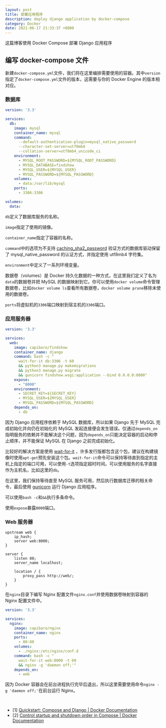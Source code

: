 ```yaml
---
layout: post
title: 部署应用程序
description: deploy django application by docker-compose
category: Docker
date: 2021-06-17 21:33:37 +0800
---
```


这篇博客使用 Docker Compose 部署 Django 应用程序

<!--more-->

## 编写 docker-compose 文件

新建`docker-compose.yml`文件，我们将在这里编排需要使用的容器。其中`version`指定了`docker-compose.yml`文件的版本，这需要与你的 Docker Engine 的版本相对应。

### 数据库

```yaml
version: '3.3'

services:
  db:
    image: mysql
    container_name: mysql
    command:
      --default-authentication-plugin=mysql_native_password
      --character-set-server=utf8mb4 
      --collation-server=utf8mb4_unicode_ci
    environment:
      - MYSQL_ROOT_PASSWORD=${MYSQL_ROOT_PASSWORD}
      - MYSQL_DATABASE=findshow
      - MYSQL_USER=${MYSQL_USER}
      - MYSQL_PASSWORD=${MYSQL_PASSWORD}
    volumes:
      - data:/var/lib/mysql
    ports:
      - 3306:3306

volumes:
  data:
```

`db`定义了数据库服务的名称。

`image`指定了使用的镜像。

`container_name`指定了容器的名称。

`command`中的选项为不支持 [caching_sha2_password](https://dev.mysql.com/doc/refman/8.0/en/caching-sha2-pluggable-authentication.html) 验证方式的数据库驱动保留了 mysql_native_password 的认证方式，并指定使用 utf8mb4 字符集。

`environment`中定义了一系列环境变量。

数据卷（volumes）是 Docker 持久化数据的一种方式，在这里我们定义了名为`data`的数据卷并把 MySQL 的数据映射到它。你可以使用`docker volume`命令管理数据卷，比如`docker volume ls`查看所有数据卷，`docker volume prune`移除未使用的数据卷。

`ports`将虚拟机的`3306`端口映射到宿主机的`3306`端口。

### 应用服务器

```yaml
version: '3.3'

services:
  web:
    image: capibaro/findshow
    container_name: django
    command: bash -c "
      wait-for-it db:3306 -t 60
      && python3 manage.py makemigrations 
      && python3 manage.py migrate 
      && gunicorn findshow.wsgi:application --bind 0.0.0.0:8000"
    expose: 
      - "8000"
    environment: 
      - SECRET_KEY=${SECRET_KEY}
      - MYSQL_USER=${MYSQL_USER}
      - MYSQL_PASSWORD=${MYSQL_PASSWORD}
    depends_on: 
      - db
```

因为 Django 应用程序依赖于 MySQL 数据库，所以如果 Django 先于 MySQL 完成初始化并向仍在初始化的 MySQL 发起连接便会发生错误。仅通过`depends_on`指明服务的依赖并不能解决这个问题，因为`depends_on`只能决定容器的启动和停止顺序，并不能保证 MySQL 在 Django 之前完成初始化。

比较好的解决方案是使用 [wait-for-it](https://tracker.debian.org/pkg/wait-for-it) ，许多发行版都包含这个包，建议在构建镜像时使用`apt-get`预先安装这个包。`wait-for-it`命令可以保持等待直到指定的主机上指定的端口可用，可以使用`-t`选项指定超时时间。可以使用服务的名字直接作为主机名，比如这里的`db`。

在这里，我们保持等待直至 MySQL 服务可用，然后执行数据库迁移的相关命令，最后使用 [gunicorn](https://gunicorn.org/) 运行 Django 应用程序。

可以使用`bash -c`和`&&`执行多条命令。

使用`expose`暴露`8000`端口。

### Web 服务器

```nginx
upstream web {
    ip_hash;
    server web:8000;
}

server {
    listen 80;
    server_name localhost;

    location / {
        proxy_pass http://web/;
    }
}
```

在`nginx`目录下编写 Nginx 配置文件`nginx.conf`并使用数据卷映射到容器的 Nginx 配置文件中。

```yaml
version: '3.3'

services:
  nginx:
    image: capibaro/nginx
    container_name: nginx
    ports: 
      - 80:80
    volumes: 
      - ./nginx:/etc/nginx/conf.d
    command: bash -c "
      wait-for-it web:8000 -t 60
      && nginx -g 'daemon off;'"
    depends_on: 
      - web
```

因为 Docker 容器会在前台进程执行完毕后退出，所以这里需要使用命令`nginx -g 'daemon off;'`在前台运行 Nginx。

&nbsp;

- [1] [Quickstart: Compose and Django \| Docker Documentation](https://docs.docker.com/samples/django/)
- [2] [Control startup and shutdown order in Compose \| Docker Documentation](https://docs.docker.com/compose/startup-order/)